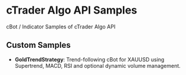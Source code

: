 # cTrader Algo API Samples
cBot / Indicator Samples of cTrader Algo API

## Custom Samples

- **GoldTrendStrategy**: Trend-following cBot for XAUUSD using Supertrend, MACD, RSI and optional dynamic volume management.

